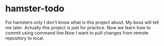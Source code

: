 # hamster-todo
For hamsters only
I don't know what is this project about. My boss will tell me later.
Actually this project is just for practice. 
Now we learn how to commit using command line.Now I want to pull changes from remote repository to local.
